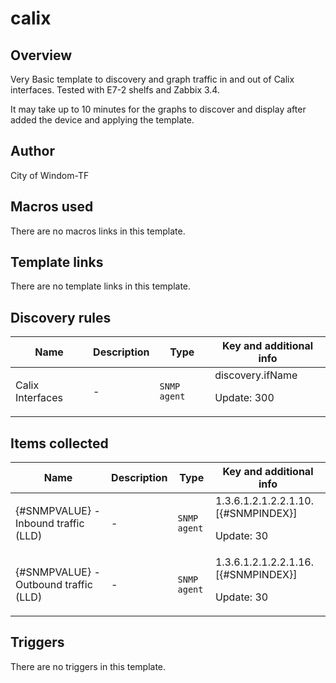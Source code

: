 # calix

## Overview

Very Basic template to discovery and graph traffic in and out of Calix interfaces. Tested with E7-2 shelfs and Zabbix 3.4.


 


It may take up to 10 minutes for the graphs to discover and display after added the device and applying the template.



## Author

City of Windom-TF

## Macros used

There are no macros links in this template.

## Template links

There are no template links in this template.

## Discovery rules

|Name|Description|Type|Key and additional info|
|----|-----------|----|----|
|Calix Interfaces|<p>-</p>|`SNMP agent`|discovery.ifName<p>Update: 300</p>|
## Items collected

|Name|Description|Type|Key and additional info|
|----|-----------|----|----|
|{#SNMPVALUE} - Inbound traffic (LLD)|<p>-</p>|`SNMP agent`|1.3.6.1.2.1.2.2.1.10.[{#SNMPINDEX}]<p>Update: 30</p>|
|{#SNMPVALUE} - Outbound traffic (LLD)|<p>-</p>|`SNMP agent`|1.3.6.1.2.1.2.2.1.16.[{#SNMPINDEX}]<p>Update: 30</p>|
## Triggers

There are no triggers in this template.

